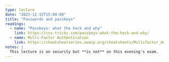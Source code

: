 ```yaml
---
type: lecture
date: "2023-11-15T15:00:00"
title: "Passwords and passkeys"
readings:
  - name: "Passkeys: what the heck and why"
    link: https://css-tricks.com/passkeys-what-the-heck-and-why/
  - name: Multi-Factor Authentication
    link: https://cheatsheetseries.owasp.org/cheatsheets/Multifactor_Authentication_Cheat_Sheet.html
notes: |
  This lecture is on security but **is not** on this evening's exam.
---
```

